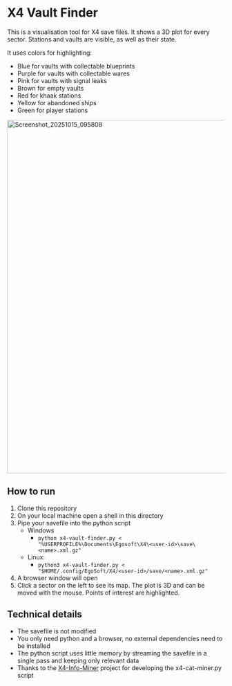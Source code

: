 # X4 Vault Finder

This is a visualisation tool for X4 save files. It shows a 3D plot for every sector. Stations and vaults are visible, as well as their state.

It uses colors for highlighting:

* Blue for vaults with collectable blueprints
* Purple for vaults with collectable wares
* Pink for vaults with signal leaks
* Brown for empty vaults
* Red for khaak stations
* Yellow for abandoned ships
* Green for player stations

<img width="939" height="817" alt="Screenshot_20251015_095808" src="https://github.com/user-attachments/assets/13c8fa99-07ff-4cf4-bf7d-f5790c7acf0c" />

## How to run

1. Clone this repository
2. On your local machine open a shell in this directory
3. Pipe your savefile into the python script
    * Windows
        * `python x4-vault-finder.py < "%USERPROFILE%\Documents\Egosoft\X4\<user-id>\save\<name>.xml.gz"`
    * Linux:
        * `python3 x4-vault-finder.py < "$HOME/.config/EgoSoft/X4/<user-id>/save/<name>.xml.gz"`
4. A browser window will open
5. Click a sector on the left to see its map. The plot is 3D and can be moved with the mouse. Points of interest are highlighted.


## Technical details

* The savefile is not modified
* You only need python and a browser, no external dependencies need to be installed
* The python script uses little memory by streaming the savefile in a single pass and keeping only relevant data
* Thanks to the [X4-Info-Miner](https://github.com/TuxInvader/X4-Info-Miner) project for developing the x4-cat-miner.py script
